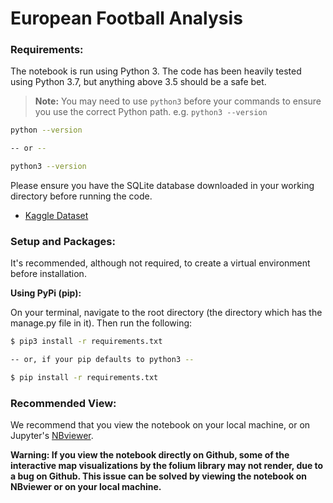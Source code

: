 # European Football Analysis

### Requirements:

The notebook is run using Python 3. The code has been heavily tested using Python 3.7, but anything above 3.5 should be a safe bet.
> **Note:** You may need to use `python3` before your commands to ensure you use the correct Python path. e.g. `python3 --version`

```bash
python --version

-- or --

python3 --version
```

Please ensure you have the SQLite database downloaded in your working directory before running the code. 
* [Kaggle Dataset][kaggle-dataset]

### Setup and Packages:

It's recommended, although not required, to create a virtual environment before installation.

**Using PyPi (pip):**

On your terminal, navigate to the root directory (the directory which has the manage.py file in it). Then run the following:

```bash
$ pip3 install -r requirements.txt

-- or, if your pip defaults to python3 --

$ pip install -r requirements.txt
```

### Recommended View:

We recommend that you view the notebook on your local machine, or on Jupyter's [NBviewer][nb-viewer]. 

**Warning: If you view the notebook directly on Github, some of the interactive map visualizations by the folium library may not render, due to a bug on Github. This issue can be solved by viewing the notebook on NBviewer or on your local machine.**



<!-- Markdown links -->
[nb-viewer]: https://nbviewer.jupyter.org/
[kaggle-dataset]: https://www.kaggle.com/hugomathien/soccer


